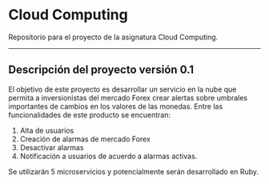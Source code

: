 # Cloud Computing
Repositorio para el proyecto de la asignatura Cloud Computing.
***
## Descripción del proyecto versión 0.1
El objetivo de este proyecto es desarrollar un servicio en la nube que permita a inversionistas del mercado Forex crear alertas sobre umbrales importantes de cambios en los valores de las monedas. Entre las funcionalidades de este producto se encuentran:
1. Alta de usuarios
2. Creación de alarmas de mercado Forex
4. Desactivar alarmas
5. Notificación a usuarios de acuerdo a alarmas activas.

Se utilizarán 5 microservicios y potencialmente serán desarrollado en Ruby.
